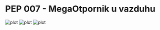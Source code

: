 # PEP 007 - MegaOtpornik u vazduhu

![plot](https://github.com/user-attachments/assets/2e1dcd2f-c599-44e2-aa75-4e92b1154b7f)
![plot](https://github.com/user-attachments/assets/46fa943e-8331-4bad-a3d1-6a2ad64c70d2)
![plot](https://github.com/user-attachments/assets/8b2efac6-2346-4f70-9b76-b333d47abc9f)

